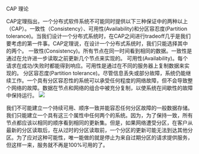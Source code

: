 CAP 理论

CAP定理指出，一个分布式软件系统不可能同时提供以下三种保证中的两种以上（CAP）。一致性（Consistency）、可用性(Availability)和分区容忍度(Partition tolerance)。当我们设计一个分布式系统时，在CAP之间进行tradeoff几乎是我们要考虑的第一件事。CAP定理说，在设计一个分布式系统时，我们只能选择其中的两个。
一致性(Consistency)。所有节点在同一时间看到相同的数据。一致性是通过在允许进一步读取之前更新几个节点来实现的。
可用性(Availability)。每个请求在成功/失败时都能得到响应。可用性是通过在不同的服务器上复制数据来实现的。
分区容忍度(Partition tolerance)。尽管信息丢失或部分故障，系统仍能继续工作。一个具有分区容忍性的系统可以承受任何程度的网络故障，但不会导致整个网络的故障。数据在节点和网络的组合中被充分复制，以使系统在间歇性的故障中保持运行。
![][image-1]

我们不可能建立一个持续可用、顺序一致并能容忍任何分区故障的一般数据存储。我们只能建立一个具有这三个属性中任何两个的系统。因为，为了保持一致，所有节点都应该以相同的顺序看到相同的更新集。但是，如果网络遭受分区，在客户从最新的分区读取后，在从过时的分区读取前，一个分区的更新可能无法到达其他分区。为了应对这种可能性，唯一能做的就是停止为来自过期分区的请求提供服务，但这样一来，服务就不再是100%可用的了。

[image-1]:	https://tva1.sinaimg.cn/large/008i3skNly1gr4zhjvjkuj30my0k4qba.jpg